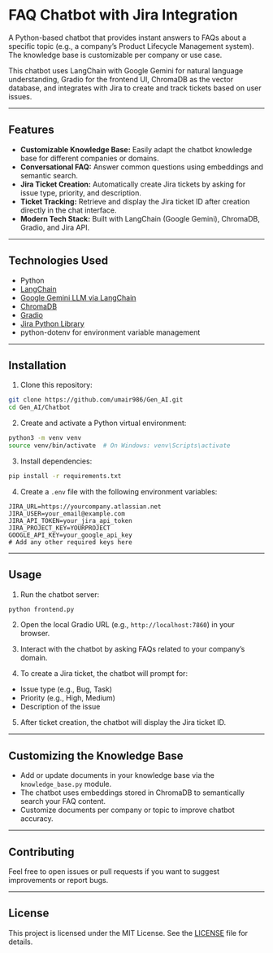 # FAQ Chatbot with Jira Integration

A Python-based chatbot that provides instant answers to FAQs about a specific topic (e.g., a company’s Product Lifecycle Management system). The knowledge base is customizable per company or use case.

This chatbot uses LangChain with Google Gemini for natural language understanding, Gradio for the frontend UI, ChromaDB as the vector database, and integrates with Jira to create and track tickets based on user issues.

---

## Features

- **Customizable Knowledge Base:** Easily adapt the chatbot knowledge base for different companies or domains.
- **Conversational FAQ:** Answer common questions using embeddings and semantic search.
- **Jira Ticket Creation:** Automatically create Jira tickets by asking for issue type, priority, and description.
- **Ticket Tracking:** Retrieve and display the Jira ticket ID after creation directly in the chat interface.
- **Modern Tech Stack:** Built with LangChain (Google Gemini), ChromaDB, Gradio, and Jira API.

---

## Technologies Used

- Python
- [LangChain](https://python.langchain.com/en/latest/)
- [Google Gemini LLM via LangChain](https://python.langchain.com/en/latest/modules/models/llms/integrations/google_generative_ai.html)
- [ChromaDB](https://www.trychroma.com/)
- [Gradio](https://gradio.app/)
- [Jira Python Library](https://jira.readthedocs.io/)
- python-dotenv for environment variable management

---

## Installation

1. Clone this repository:

```bash
git clone https://github.com/umair986/Gen_AI.git
cd Gen_AI/Chatbot
```

2. Create and activate a Python virtual environment:

```bash
python3 -m venv venv
source venv/bin/activate  # On Windows: venv\Scripts\activate
```

3. Install dependencies:

```bash
pip install -r requirements.txt
```

4. Create a `.env` file with the following environment variables:

```env
JIRA_URL=https://yourcompany.atlassian.net
JIRA_USER=your_email@example.com
JIRA_API_TOKEN=your_jira_api_token
JIRA_PROJECT_KEY=YOURPROJECT
GOOGLE_API_KEY=your_google_api_key
# Add any other required keys here
```

---

## Usage

1. Run the chatbot server:

```bash
python frontend.py
```

2. Open the local Gradio URL (e.g., `http://localhost:7860`) in your browser.

3. Interact with the chatbot by asking FAQs related to your company’s domain.

4. To create a Jira ticket, the chatbot will prompt for:

- Issue type (e.g., Bug, Task)
- Priority (e.g., High, Medium)
- Description of the issue

5. After ticket creation, the chatbot will display the Jira ticket ID.

---

## Customizing the Knowledge Base

- Add or update documents in your knowledge base via the `knowledge_base.py` module.
- The chatbot uses embeddings stored in ChromaDB to semantically search your FAQ content.
- Customize documents per company or topic to improve chatbot accuracy.

---

## Contributing

Feel free to open issues or pull requests if you want to suggest improvements or report bugs.

---

## License

This project is licensed under the MIT License. See the [LICENSE](LICENSE) file for details.
